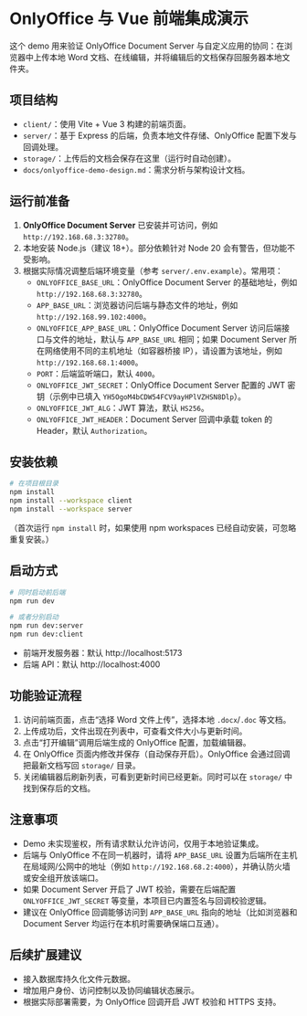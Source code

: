 # OnlyOffice 与 Vue 前端集成演示

这个 demo 用来验证 OnlyOffice Document Server 与自定义应用的协同：在浏览器中上传本地 Word 文档、在线编辑，并将编辑后的文档保存回服务器本地文件夹。

## 项目结构
- `client/`：使用 Vite + Vue 3 构建的前端页面。
- `server/`：基于 Express 的后端，负责本地文件存储、OnlyOffice 配置下发与回调处理。
- `storage/`：上传后的文档会保存在这里（运行时自动创建）。
- `docs/onlyoffice-demo-design.md`：需求分析与架构设计文档。

## 运行前准备
1. **OnlyOffice Document Server** 已安装并可访问，例如 `http://192.168.68.3:32780`。
2. 本地安装 Node.js（建议 18+）。部分依赖针对 Node 20 会有警告，但功能不受影响。
3. 根据实际情况调整后端环境变量（参考 `server/.env.example`）。常用项：
   - `ONLYOFFICE_BASE_URL`：OnlyOffice Document Server 的基础地址，例如 `http://192.168.68.3:32780`。
   - `APP_BASE_URL`：浏览器访问后端与静态文件的地址，例如 `http://192.168.99.102:4000`。
   - `ONLYOFFICE_APP_BASE_URL`：OnlyOffice Document Server 访问后端接口与文件的地址，默认与 `APP_BASE_URL` 相同；如果 Document Server 所在网络使用不同的主机地址（如容器桥接 IP），请设置为该地址，例如 `http://192.168.68.1:4000`。
   - `PORT`：后端监听端口，默认 `4000`。
   - `ONLYOFFICE_JWT_SECRET`：OnlyOffice Document Server 配置的 JWT 密钥（示例中已填入 `YH5OgoM4bCDW54FCV9ayHPlVZHSN8Dlp`）。
   - `ONLYOFFICE_JWT_ALG`：JWT 算法，默认 `HS256`。
   - `ONLYOFFICE_JWT_HEADER`：Document Server 回调中承载 token 的 Header，默认 `Authorization`。

## 安装依赖
```bash
# 在项目根目录
npm install
npm install --workspace client
npm install --workspace server
```
（首次运行 `npm install` 时，如果使用 npm workspaces 已经自动安装，可忽略重复安装。）

## 启动方式
```bash
# 同时启动前后端
npm run dev

# 或者分别启动
npm run dev:server
npm run dev:client
```
- 前端开发服务器：默认 http://localhost:5173
- 后端 API：默认 http://localhost:4000

## 功能验证流程
1. 访问前端页面，点击“选择 Word 文件上传”，选择本地 `.docx`/`.doc` 等文档。
2. 上传成功后，文件出现在列表中，可查看文件大小与更新时间。
3. 点击“打开编辑”调用后端生成的 OnlyOffice 配置，加载编辑器。
4. 在 OnlyOffice 页面内修改并保存（自动保存开启）。OnlyOffice 会通过回调把最新文档写回 `storage/` 目录。
5. 关闭编辑器后刷新列表，可看到更新时间已经更新。同时可以在 `storage/` 中找到保存后的文档。

## 注意事项
- Demo 未实现鉴权，所有请求默认允许访问，仅用于本地验证集成。
- 后端与 OnlyOffice 不在同一机器时，请将 `APP_BASE_URL` 设置为后端所在主机在局域网/公网中的地址（例如 `http://192.168.68.2:4000`），并确认防火墙或安全组开放该端口。
- 如果 Document Server 开启了 JWT 校验，需要在后端配置 `ONLYOFFICE_JWT_SECRET` 等变量，本项目已内置签名与回调校验逻辑。
- 建议在 OnlyOffice 回调能够访问到 `APP_BASE_URL` 指向的地址（比如浏览器和 Document Server 均运行在本机时需要确保端口互通）。

## 后续扩展建议
- 接入数据库持久化文件元数据。
- 增加用户身份、访问控制以及协同编辑状态展示。
- 根据实际部署需要，为 OnlyOffice 回调开启 JWT 校验和 HTTPS 支持。
